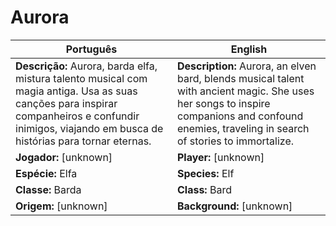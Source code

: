# Aurora

| Português | English |
|-----------|---------|
| **Descrição:** Aurora, barda elfa, mistura talento musical com magia antiga. Usa as suas canções para inspirar companheiros e confundir inimigos, viajando em busca de histórias para tornar eternas. | **Description:** Aurora, an elven bard, blends musical talent with ancient magic. She uses her songs to inspire companions and confound enemies, traveling in search of stories to immortalize. |
| **Jogador:** [unknown] | **Player:** [unknown] |
| **Espécie:** Elfa | **Species:** Elf |
| **Classe:** Barda | **Class:** Bard |
| **Origem:** [unknown] | **Background:** [unknown] |


















